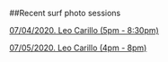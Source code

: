 
##Recent surf photo sessions

<a href="https://photos.app.goo.gl/1YNp1qeNjAizuRWp6" target="_blank">07/04/2020. Leo Carillo (5pm - 8:30pm)</a>

<a href="https://photos.app.goo.gl/MYex2T6pXrjKNnTw9" target="_blank">07/05/2020. Leo Carillo (4pm - 8pm)</a>

